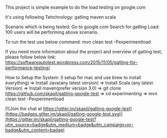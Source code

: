 This project is simple example to do the load testing on google.com

it's using following Tehchnology:
gatling
maven
scala

Scenario which is being tested:
Go to google.com
Search for gatling
Load: 100 users will be performing above scenario.

To run the test use below command:
mvn clean test -Pexperimentload

If you need more information about the project and overview of gatling test,
please follow below link:
https://softwareautotest.wordpress.com/2015/11/05/gatling-for-performance-testing/

How to Setup the System: (I setup for mac and use brew to install everything)
 => Install Java(any latest version)
 => Install Scala (any latest Version)
 => Install maven(prefer version 3.0)
 => git clone https://github.com/skapil/gatling-google-test
 => cd experimenting
 => mvn clean test -Pexperimentload




[![Join the chat at https://gitter.im/skapil/gatling-google-test](https://badges.gitter.im/skapil/gatling-google-test.svg)](https://gitter.im/skapil/gatling-google-test?utm_source=badge&utm_medium=badge&utm_campaign=pr-badge&utm_content=badge)